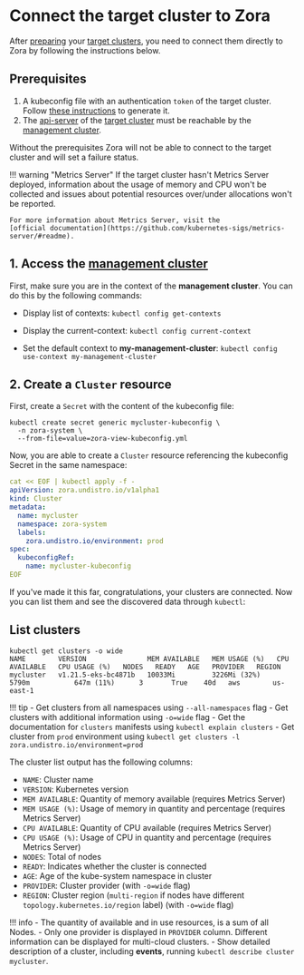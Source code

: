 # Connect the target cluster to Zora

After [preparing](/target-cluster) your [target clusters](/glossary#target-cluster), you need to connect them directly to Zora by 
following the instructions below.

## Prerequisites

1. A kubeconfig file with an authentication `token` of the target cluster. 
   Follow [these instructions](/target-cluster) to generate it.
2. The [api-server](https://kubernetes.io/docs/concepts/overview/components/#kube-apiserver) 
   of the [target cluster](/glossary#target-cluster) 
   must be reachable by the [management cluster](/glossary#management-cluster). 

Without the prerequisites Zora will not be able to connect to the target cluster
and will set a failure status.

!!! warning "Metrics Server"
    If the target cluster hasn't Metrics Server deployed, 
    information about the usage of memory and CPU won't be collected
    and issues about potential resources over/under allocations won't be reported.

    For more information about Metrics Server, visit the
    [official documentation](https://github.com/kubernetes-sigs/metrics-server/#readme).

## 1. Access the [management cluster](/glossary#management-cluster)

First, make sure you are in the context of the **management cluster**.
You can do this by the following commands:

- Display list of contexts: `kubectl config get-contexts`

- Display the current-context: `kubectl config current-context`

- Set the default context to **my-management-cluster**: `kubectl config use-context my-management-cluster`

## 2. Create a `Cluster` resource

First, create a `Secret` with the content of the kubeconfig file:

```shell
kubectl create secret generic mycluster-kubeconfig \
  -n zora-system \
  --from-file=value=zora-view-kubeconfig.yml
```

Now, you are able to create a `Cluster` resource referencing the kubeconfig Secret in the same namespace:

```yaml
cat << EOF | kubectl apply -f -
apiVersion: zora.undistro.io/v1alpha1
kind: Cluster
metadata:
  name: mycluster
  namespace: zora-system
  labels:
    zora.undistro.io/environment: prod
spec:
  kubeconfigRef:
    name: mycluster-kubeconfig
EOF
```

If you've made it this far, congratulations, your clusters are connected.
Now you can list them and see the discovered data through `kubectl`:

## List clusters

```shell
kubectl get clusters -o wide
NAME        VERSION               MEM AVAILABLE   MEM USAGE (%)   CPU AVAILABLE   CPU USAGE (%)   NODES   READY   AGE   PROVIDER   REGION   
mycluster   v1.21.5-eks-bc4871b   10033Mi         3226Mi (32%)    5790m           647m (11%)      3       True    40d   aws        us-east-1
```

!!! tip
    - Get clusters from all namespaces using `--all-namespaces` flag
    - Get clusters with additional information using `-o=wide` flag
    - Get the documentation for `clusters` manifests using `kubectl explain clusters`
    - Get cluster from `prod` environment using `kubectl get clusters -l zora.undistro.io/environment=prod`

The cluster list output has the following columns:

- `NAME`: Cluster name
- `VERSION`: Kubernetes version
- `MEM AVAILABLE`: Quantity of memory available (requires Metrics Server)
- `MEM USAGE (%)`: Usage of memory in quantity and percentage (requires Metrics Server)
- `CPU AVAILABLE`: Quantity of CPU available (requires Metrics Server)
- `CPU USAGE (%)`: Usage of CPU in quantity and percentage (requires Metrics Server)
- `NODES`: Total of nodes
- `READY`: Indicates whether the cluster is connected
- `AGE`: Age of the kube-system namespace in cluster
- `PROVIDER`: Cluster provider (with `-o=wide` flag)
- `REGION`: Cluster region (`multi-region` if nodes have different `topology.kubernetes.io/region` label)
  (with `-o=wide` flag)

!!! info
    - The quantity of available and in use resources, is a sum of all Nodes.
    - Only one provider is displayed in `PROVIDER` column. Different information can be displayed for multi-cloud clusters.
    - Show detailed description of a cluster, including **events**, running `kubectl describe cluster mycluster`.
